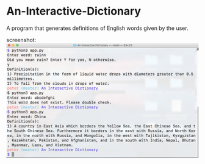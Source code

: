 # An-Interactive-Dictionary
A program that generates definitions of English words given by the user.

screenshot: ![Alt Text](/appScreenShot.png)
